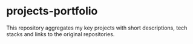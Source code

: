 # projects-portfolio
This repository aggregates my key projects with short descriptions, tech stacks and links to the original repositories.
